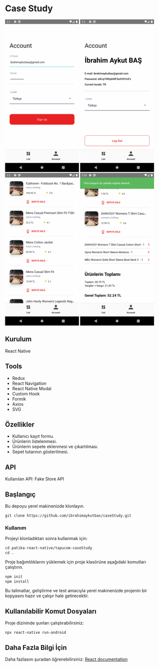 # Case Study

<img src="images/ss.png" height="500"> <img src="images/ss1.png" height="500"> <img src="images/ss2.png" height="500"> <img src="images/ss3.png" height="500">

## Kurulum

React Native

## Tools

- Redux
- React Navigation
- React Native Modal
- Custom Hook
- Formik
- Axios
- SVG

## Özellikler

- Kullanıcı kayıt formu.
- Ürünlerin listelenmesi.
- Ürünlerin sepete eklenmesi ve çıkartılması.
- Sepet tutarının gösterilmesi.

## API

Kullanılan API: Fake Store API

## Başlangıç

Bu depoyu yerel makinenizde klonlayın.

```
git clone https://github.com/ibrahimaykutbas/caseStudy.git
```

### Kullanım

Projeyi klonladıktan sonra kullanmak için:

```
cd patika-react-native/tapucom-caseStudy
cd .
```

Proje bağımlılıklarını yüklemek için proje klasörüne aşağıdaki komutları çalıştırın.

```
npm init
npm install
```

Bu talimatlar, geliştirme ve test amacıyla yerel makinenizde projenin bir kopyasını hazır ve çalışır hale getirecektir.

## Kullanılabilir Komut Dosyaları

Proje dizininde şunları çalıştırabilirsiniz:

```
npx react-native run-android
```

## Daha Fazla Bilgi İçin

Daha fazlasını şuradan öğrenebilirsiniz: [React documentation](https://reactnative.dev/)
